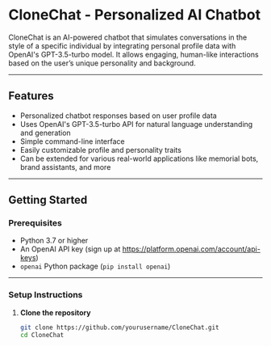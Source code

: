 # CloneChat - Personalized AI Chatbot

CloneChat is an AI-powered chatbot that simulates conversations in the style of a specific individual by integrating personal profile data with OpenAI's GPT-3.5-turbo model. It allows engaging, human-like interactions based on the user’s unique personality and background.

---

## Features

- Personalized chatbot responses based on user profile data
- Uses OpenAI's GPT-3.5-turbo API for natural language understanding and generation
- Simple command-line interface
- Easily customizable profile and personality traits
- Can be extended for various real-world applications like memorial bots, brand assistants, and more

---

## Getting Started

### Prerequisites

- Python 3.7 or higher
- An OpenAI API key (sign up at https://platform.openai.com/account/api-keys)
- `openai` Python package (`pip install openai`)

---

### Setup Instructions

1. **Clone the repository**

   ```bash
   git clone https://github.com/yourusername/CloneChat.git
   cd CloneChat
